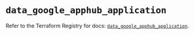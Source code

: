 # `data_google_apphub_application`

Refer to the Terraform Registry for docs: [`data_google_apphub_application`](https://registry.terraform.io/providers/hashicorp/google/6.4.0/docs/data-sources/apphub_application).
